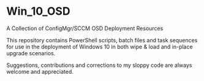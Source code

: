 # Win_10_OSD
A Collection of ConfigMgr/SCCM OSD Deployment Resources

This repository contains PowerShell scripts, batch files and task sequences for use in the deployment of Windows 10 in both wipe & load and in-place upgrade scenarios.

Suggestions, contributions and corrections to my sloppy code are always welcome and appreciated.
